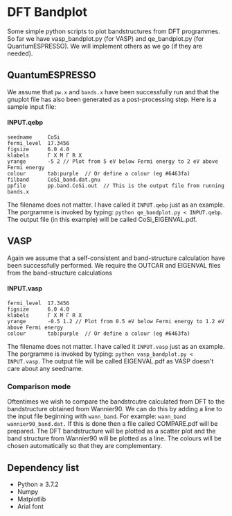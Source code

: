 # DFT Bandplot
Some simple python scripts to plot bandstructures from DFT programmes.
So far we have vasp_bandplot.py (for VASP) and qe_bandplot.py (for QuantumESPRESSO).
We will implement others as we go (if they are needed).


## QuantumESPRESSO
We assume that ```pw.x``` and ```bands.x``` have been successfully run and that the gnuplot file has also been generated as a post-processing step.
Here is a sample input file:
#### INPUT.qebp
    seedname     CoSi
    fermi_level  17.3456
    figsize      6.0 4.0
    klabels      Γ X M Γ R X
    yrange       -5 2 // Plot from 5 eV below Fermi energy to 2 eV above Fermi energy
    colour       tab:purple  // Or define a colour (eg #6463fa)
    filband      CoSi_band.dat.gnu
    ppfile       pp.band.CoSi.out  // This is the output file from running bands.x
The filename does not matter. I have called it ```INPUT.qebp``` just as an example. The porgramme is invoked by typing:
```python qe_bandplot.py < INPUT.qebp```.
The output file (in this example) will be called CoSi_EIGENVAL.pdf. 

## VASP
Again we assume that a self-consistent and band-structure calculation have been successfully performed. We require the OUTCAR and EIGENVAL files from the band-structure calculations
#### INPUT.vasp
    fermi_level  17.3456
    figsize      6.0 4.0
    klabels      Γ X M Γ R X
    yrange       -0.5 1.2 // Plot from 0.5 eV below Fermi energy to 1.2 eV above Fermi energy
    colour       tab:purple  // Or define a colour (eg #6463fa)
The filename does not matter. I have called it ```INPUT.vasp``` just as an example. The porgramme is invoked by typing:
```python vasp_bandplot.py < INPUT.vasp```.
The output file will be called EIGENVAL.pdf as VASP doesn't care about any seedname. 

### Comparison mode
Oftentimes we wish to compare the bandstrcutre calculated from DFT to the bandstructure obtained from Wannier90. We can do this by adding a line to the input file beginning with ```wann_band```. For example: ```wann_band wannier90_band.dat.``` If this is done then a file called COMPARE.pdf will be prepared. The DFT bandstructure will be plotted as a scatter plot and the band structure from Wannier90 will be plotted as a line. The colours will be chosen automatically so that they are complementary.

## Dependency list
- Python $\geq$ 3.7.2
- Numpy
- Matplotlib
- Arial font
